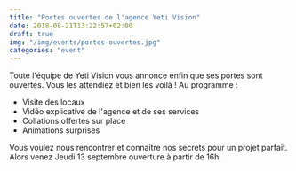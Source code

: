 ```yaml
---
title: "Portes ouvertes de l'agence Yeti Vision"
date: 2018-08-21T13:22:57+02:00
draft: true
img: "/img/events/portes-ouvertes.jpg"
categories: "event"
---
```


Toute l'équipe de Yeti Vision vous annonce enfin que ses portes sont ouvertes.
Vous les attendiez et bien les voilà !
Au programme :
- Visite des locaux
- Vidéo explicative de l'agence et de ses services
- Collations offertes sur place
- Animations surprises

Vous voulez nous rencontrer et connaitre nos secrets pour un projet parfait. Alors venez Jeudi 13 septembre ouverture à partir de 16h.